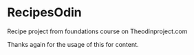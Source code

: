 # RecipesOdin
Recipe project from foundations course on Theodinproject.com

Thanks again for the usage of this for content.
